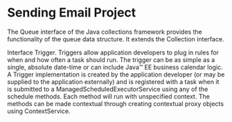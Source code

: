 # Sending Email Project

The Queue interface of the Java collections framework provides the functionality of the queue data structure. It extends the Collection interface.

Interface Trigger.
Triggers allow application developers to plug in rules for when and how often a task should run. The trigger can be as simple as a single, absolute date-time or can include Java™ EE business calendar logic. A Trigger implementation is created by the application developer (or may be supplied to the application externally) and is registered with a task when it is submitted to a ManagedScheduledExecutorService using any of the schedule methods. Each method will run with unspecified context. The methods can be made contextual through creating contextual proxy objects using ContextService.
